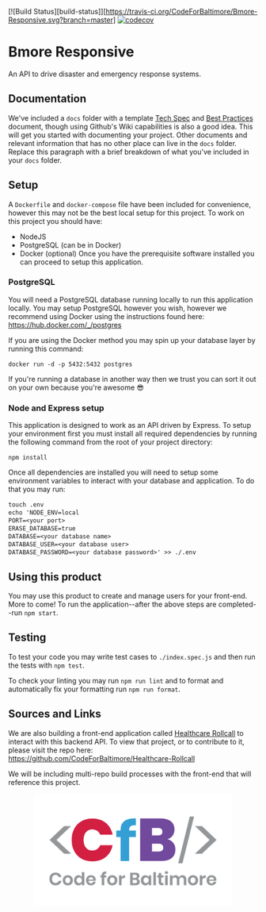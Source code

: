 [![Build Status][build-status]][https://travis-ci.org/CodeForBaltimore/Bmore-Responsive.svg?branch=master] [![codecov](https://codecov.io/gh/CodeForBaltimore/Bmore-Responsive/branch/master/graph/badge.svg)](https://codecov.io/gh/CodeForBaltimore/Bmore-Responsive)

# Bmore Responsive
An API to drive disaster and emergency response systems.

## Documentation
We've included a `docs` folder with a template [Tech Spec](/docs/Tech_Spec.md) and [Best Practices](/docs/Best_Practices.md) document, though using Github's Wiki capabilities is also a good idea. This will get you started with documenting your project.  Other documents and relevant information that has no other place can live in the `docs` folder.  Replace this paragraph with a brief breakdown of what you've included in your `docs` folder.

## Setup
A `Dockerfile` and `docker-compose` file have been included for convenience, however this may not be the best local setup for this project. To work on this project you should have:
-   NodeJS
-   PostgreSQL (can be in Docker)
-   Docker (optional)
Once you have the prerequisite software installed you can proceed to setup this application.

### PostgreSQL
You will need a PostgreSQL database running locally to run this application locally. You may setup PostgreSQL however you wish, however we recommend using Docker using the instructions found here: https://hub.docker.com/_/postgres

If you are using the Docker method you may spin up your database layer by running this command:
```
docker run -d -p 5432:5432 postgres
```
If you're running a database in another way then we trust you can sort it out on your own because you're awesome :sunglasses:

### Node and Express setup
This application is designed to work as an API driven by Express. To setup your environment first you must install all required dependencies by running the following command from the root of your project directory:
```
npm install
```
Once all dependencies are installed you will need to setup some environment variables to interact with your database and application. To do that you may run:
```
touch .env
echo 'NODE_ENV=local
PORT=<your port>
ERASE_DATABASE=true
DATABASE=<your database name>
DATABASE_USER=<your database user>
DATABASE_PASSWORD=<your database password>' >> ./.env
```

## Using this product
You may use this product to create and manage users for your front-end. More to come! 
To run the application--after the above steps are completed--run `npm start`.

## Testing
To test your code you may write test cases to `./index.spec.js` and then run the tests with `npm test`.

To check your linting you may run `npm run lint` and to format and automatically fix your formatting run `npm run format`.

## Sources and Links
We are also building a front-end application called [Healthcare Rollcall](https://github.com/CodeForBaltimore/Healthcare-Rollcall) to interact with this backend API. To view that project, or to contribute to it, please visit the repo here: https://github.com/CodeForBaltimore/Healthcare-Rollcall

We will be including multi-repo build processes with the front-end that will reference this project.

<p align="center">
    <img src="docs/img/CfB.png" width="400">
</p>

